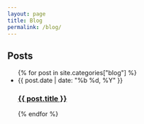 ```yaml
---
layout: page
title: Blog
permalink: /blog/
---
```


<div class="home">
<h2 class="post-list-heading">Posts</h2>
  <ul class="post-list">
  {% for post in site.categories["blog"] %}
    <li><span class="post-meta">{{ post.date | date: "%b %d, %Y" }}</span>
      <h3>
        <a class="post-link" href="{{ site.domain }}/{{ post.url }}">
          {{ post.title }}
        </a>
      </h3>
    </li>
  {% endfor %}
  </ul>
</div>
